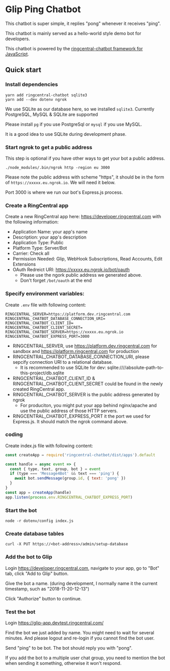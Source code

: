 # Glip Ping Chatbot

This chatbot is super simple, it replies "pong" whenever it receives "ping".

This chatbot is mainly served as a hello-world style demo bot for developers.

This chatbot is powered by the [ringcentral-chatbot framework for JavaScript](https://github.com/tylerlong/ringcentral-chatbot-js).


## Quick start

### Install dependencies

```
yarn add ringcentral-chatbot sqlite3
yarn add --dev dotenv ngrok
```

We use SQLite as our database here, so we installed `sqlite3`.  Currently PostgreSQL, MySQL & SQLite are supported

Please install `pg` if you use PostgreSql or `mysql` if you use MySQL.

It is a good idea to use SQLite during development phase.


### Start ngrok to get a public address

This step is optional if you have other ways to get your bot a public address.

```
./node_modules/.bin/ngrok http -region eu 3000
```

Please note the public address with scheme "https", it should be in the form of `https://xxxxx.eu.ngrok.io`. We will need it below.

Port 3000 is where we run our bot's Express.js process.


### Create a RingCentral app

Create a new RingCentral app here: https://developer.ringcentral.com with the following information:

- Application Name: your app's name
- Description: your app's description
- Application Type: Public
- Platform Type: Server/Bot
- Carrier: Check all
- Permission Needed: Glip, WebHook Subscriptions, Read Accounts, Edit Extensions
- OAuth Redreict URI: https://xxxxx.eu.ngrok.io/bot/oauth
    - Please use the ngork public address we generated above.
    - Don't forget `/bot/oauth` at the end


### Specify environment variables:

Create `.env` file with following content:

```
RINGCENTRAL_SERVER=https://platform.dev.ringcentral.com
RINGCENTRAL_CHATBOT_DATABASE_CONNECTION_URI=
RINGCENTRAL_CHATBOT_CLIENT_ID=
RINGCENTRAL_CHATBOT_CLIENT_SECRET=
RINGCENTRAL_CHATBOT_SERVER=https://xxxxx.eu.ngrok.io
RINGCENTRAL_CHATBOT_EXPRESS_PORT=3000
```

- RINGCENTRAL_SERVER, use https://platform.dev.ringcentral.com for sandbox and https://platform.ringcentral.com for production
- RINGCENTRAL_CHATBOT_DATABASE_CONNECTION_URI, please sepcify connection URI to a relational database.
    - It is recommended to use SQLite for dev: sqlite:////absolute-path-to-this-project/db.sqlite
- RINGCENTRAL_CHATBOT_CLIENT_ID & RINGCENTRAL_CHATBOT_CLIENT_SECRET could be found in the newly created RingCentral app.
- RINGCENTRAL_CHATBOT_SERVER is the public address generated by ngrok
    - For produciton, you might put your app behind nginx/apache and use the public address of those HTTP servers.
- RINGCENTRAL_CHATBOT_EXPRESS_PORT it the port we used for Express.js. It should match the ngrok command above.


### coding

Create index.js file with following content:

```js
const createApp = require('ringcentral-chatbot/dist/apps').default

const handle = async event => {
  const { type, text, group, bot } = event
  if (type === 'Message4Bot' && text === 'ping') {
    await bot.sendMessage(group.id, { text: 'pong' })
  }
}
const app = createApp(handle)
app.listen(process.env.RINGCENTRAL_CHATBOT_EXPRESS_PORT)
```


### Start the bot

```
node -r dotenv/config index.js
```


### Create database tables

```
curl -X PUT https://<bot-address>/admin/setup-database
```


### Add the bot to Glip

Login https://developer.ringcentral.com, navigate to your app, go to "Bot" tab, click "Add to Glip" button.

Give the bot a name. (during development, I normally name it the current timestamp, such as "2018-11-20-12-13")

Click "Authorize" button to continue.


### Test the bot

Login https://glip-app.devtest.ringcentral.com/

Find the bot we just added by name. You might need to wait for several minutes. And please logout and re-login if you cannot find the bot user.

Send "ping" to be bot. The bot should reply you with "pong".

If you add the bot to a multiple user chat group, you need to mention the bot when sending it something, otherwise it won't respond.
